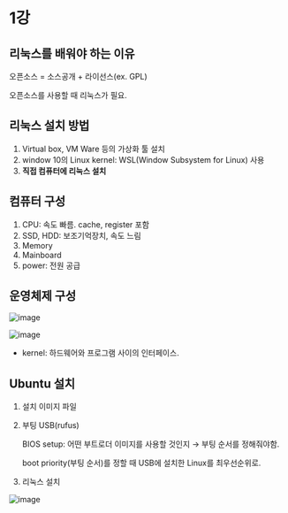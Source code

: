 # 1강

## 리눅스를 배워야 하는 이유

오픈소스 = 소스공개 + 라이선스(ex. GPL)

오픈소스를 사용할 때 리눅스가 필요.

## 리눅스 설치 방법

1. Virtual box, VM Ware 등의 가상화 툴 설치
2. window 10의 Linux kernel: WSL(Window Subsystem for Linux) 사용
3. ******************************************************************직접 컴퓨터에 리눅스 설치******************************************************************

## 컴퓨터 구성

1. CPU: 속도 빠름. cache, register 포함 
2. SSD, HDD: 보조기억장치, 속도 느림
3. Memory
4. Mainboard
5. power: 전원 공급 

## 운영체제 구성

![image](https://s3.us-west-2.amazonaws.com/secure.notion-static.com/86ca06de-b000-4d07-8402-3c2003715ef8/Untitled.png?X-Amz-Algorithm=AWS4-HMAC-SHA256&X-Amz-Content-Sha256=UNSIGNED-PAYLOAD&X-Amz-Credential=AKIAT73L2G45EIPT3X45%2F20230325%2Fus-west-2%2Fs3%2Faws4_request&X-Amz-Date=20230325T145312Z&X-Amz-Expires=86400&X-Amz-Signature=8d6d72af6194e7a53b82945ea51c439afd5ed7c603f4de6edef442901d91f4ed&X-Amz-SignedHeaders=host&response-content-disposition=filename%3D%22Untitled.png%22&x-id=GetObject)

![image](https://s3.us-west-2.amazonaws.com/secure.notion-static.com/87715537-e5c3-4c3d-8815-491d6ad190c9/Untitled.png?X-Amz-Algorithm=AWS4-HMAC-SHA256&X-Amz-Content-Sha256=UNSIGNED-PAYLOAD&X-Amz-Credential=AKIAT73L2G45EIPT3X45%2F20230325%2Fus-west-2%2Fs3%2Faws4_request&X-Amz-Date=20230325T145341Z&X-Amz-Expires=86400&X-Amz-Signature=1f987ed941bae63dc3af7a689faf19b877fa33d69bcad3ec12bdca46083e00b0&X-Amz-SignedHeaders=host&response-content-disposition=filename%3D%22Untitled.png%22&x-id=GetObject)

- kernel: 하드웨어와 프로그램 사이의 인터페이스.

## Ubuntu 설치

1. 설치 이미지 파일
2. 부팅 USB(rufus)
    
    BIOS setup: 어떤 부트로더 이미지를 사용할 것인지 → 부팅 순서를 정해줘야함.
    
    boot priority(부팅 순서)를 정할 때 USB에 설치한 Linux를 최우선순위로.
    
3. 리눅스 설치

![image](https://s3.us-west-2.amazonaws.com/secure.notion-static.com/640d9700-3b4c-4bdc-a639-ec2ec4f1e9d2/Untitled.png?X-Amz-Algorithm=AWS4-HMAC-SHA256&X-Amz-Content-Sha256=UNSIGNED-PAYLOAD&X-Amz-Credential=AKIAT73L2G45EIPT3X45%2F20230325%2Fus-west-2%2Fs3%2Faws4_request&X-Amz-Date=20230325T145406Z&X-Amz-Expires=86400&X-Amz-Signature=815e87223ada4d478083d9c0d00b8ca4abecb6d1afa7349e0e0971020243b62c&X-Amz-SignedHeaders=host&response-content-disposition=filename%3D%22Untitled.png%22&x-id=GetObject)

